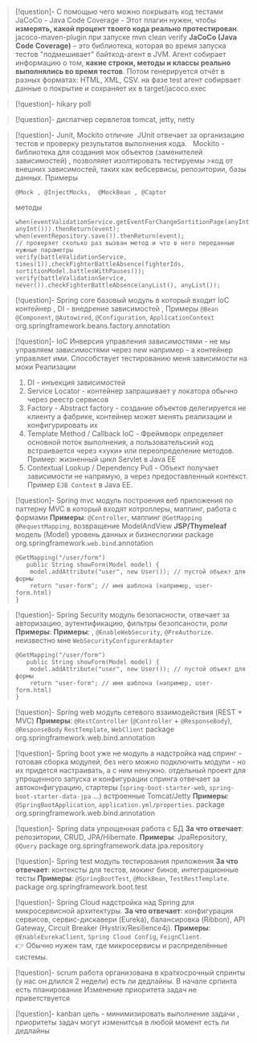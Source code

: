 >[!question]- С помощью чего можно покрывать код тестами
>JaCoCo - Java Code Coverage - Этот плагин нужен, чтобы **измерять, какой процент твоего кода реально протестирован**. 
><artifactId>jacoco-maven-plugin</artifactId>
>при запуске mvn clean verify
>**JaCoCo (Java Code Coverage)** – это библиотека, которая во время запуска тестов "подмешивает" байткод-агент в JVM.
>Агент собирает информацию о том, **какие строки, методы и классы реально выполнялись во время тестов**.
>Потом генерируется отчёт в разных форматах: HTML, XML, CSV.
>на фазе test агент собирвает данные о покрытие и сохраняет их в target/jacoco.exec 

>[!question]- hikary poll
>

>[!question]- диспатчер сервлетов tomcat, jetty, netty

>[!question]- Junit, Mockito отличие
> JUnit отвечает за организацию тестов и проверку результатов выполнения кода.
> 
>Mockito - библиотека для создания мок объектов (заменителей зависимостей) , позволяяет изолтировать тестируемы >код
>от  внешних зависимостей,  таких как вебсервисы, репозитории,  базы данных. 
>Примеры
>```
>@Mock , @InjectMocks,  @MockBean , @Captor 
>```
>методы 
>```
>when(eventValidationService.getEventForChangeSortitionPage(anyInt(), anyInt())).thenReturn(event);
>when(eventRepository.save()).thenReturn(event);
>// проверяет сколько раз вызван метод и что в него переданные нужные параметры 
>verify(battleValidationService, times(1)).checkFighterBattleAbsence(fighterIds, sortitionModel.battlesWithPauses());
>verify(battleValidationService, never()).checkFighterBattleAbsence(anyList(), anyList());
>```

>[!question]- Spring core
>базовый модуль в который входит IoC контейнер , DI - внедрение зависимостей , 
>Примеры `@Bean` `@Component`, `@Autowired`, `@Configuration`, `ApplicationContext`
>org.springframework.beans.factory.annotation 

>[!question]- IoC
>Инверсия управления зависимостями - не мы управляем зависимостями через new например - а контейнер управляет ими.
>Способствует тестированию меня зависимости на моки
>Реализации
>1. DI - инъекция зависимостей
>2. Service Locator - контейнер запрашивает у локатора  обычно через реестр сервисов
>3. Factory - Abstract factory - создание объектов делегируется не клиенту а фабрике, контейнер может менять реализации и конфигурировать их
>4. Template Method / Callback IoC - Фреймворк определяет основной поток выполнения, а пользовательский код встраивается через «хуки» или переопределение методов. Пример: жизненный цикл Servlet в Java EE
>5. Contextual Lookup / Dependency Pull - Объект получает зависимости не напрямую, а через предоставленный контекст. Пример `EJB Context` в Java EE. 

>[!question]- Spring mvc
> модуль построения веб приложения по паттерну MVC  в который входят котроллеры, маппинг, работа с формами
> **Примеры**: `@Controller`, маппинг  `@GetMapping` `@RequestMapping`, возвращение ModelAndView **JSP/Thymeleaf**
> модель (Model) уровень данных и бизнеслогики
> package org.springframework.`web.bind`.annotation
> ```
> @GetMapping("/user/form")
>    public String showForm(Model model) {
>     model.addAttribute("user", new User()); // пустой объект для формы    
>     return "user-form"; // имя шаблона (например, user-form.html)
> }
> ```

>[!question]- Spring Security
> модуль безопасности, отвечает за авторизацию, аутентификацию, фильтры безопсаности, роли
> **Примеры**: **Примеры**: , `@EnableWebSecurity`, `@PreAuthorize`. неизвестно мне `WebSecurityConfigurerAdapter`
> ```
> @GetMapping("/user/form")
>    public String showForm(Model model) {
>     model.addAttribute("user", new User()); // пустой объект для формы    
>     return "user-form"; // имя шаблона (например, user-form.html)
> }
> ```

>[!question]- Spring web
> модуль сетевого взаимодействия (REST + MVC)
> **Примеры**: `@RestController` (`@Controller` + `@ResponseBody`), `@ResponseBody`
> `RestTemplate`, `WebClient`
> package org.springframework.web.bind.annotation

>[!question]- Spring boot
>уже не модуль а надстройка над спринг - готовая сборка модулей, без него можно подключить модули - но их придется настраивать, а с ним ненужно.
> отдельный проект для упрощенного запуска и конфигурации спринга
> отвечает за автоконфигурацию, стартеры (`spring-boot-starter-web`, `spring-boot-starter-data-jpa` ...) встроенные Tomcat/Jetty
> **Примеры**: `@SpringBootApplication`, `application.yml/properties`.
> package org.springframework.web.bind.annotation

>[!question]- Spring data
> упрощенная работа с БД
> **За что отвечает**: репозитории, CRUD, JPA/Hibernate.
> **Примеры**:  JpaRepository, `@Query`
> package org.springframework.data.jpa.repository

>[!question]- Spring test
> модуль тестирования приложения
> **За что отвечает**: контексты для тестов, мокинг бинов, интеграционные тесты
> **Примеры**: `@SpringBootTest`, `@MockBean`, `TestRestTemplate`.
> package org.springframework.boot.test

>[!question]- Spring Cloud
>надстройка над Spring для микросервисной архитектуры.
>**За что отвечает**: конфигурация сервисов, сервис-дискавери (Eureka), балансировка (Ribbon), API Gateway, Circuit Breaker (Hystrix/Resilience4j).
>**Примеры**: `@EnableEurekaClient`, `Spring Cloud Config`, `FeignClient`.  
👉 Обычно нужен там, где микросервисы и распределённые системы.

>[!question]- scrum
>работа организована в краткосрочный спринты (у нас он длился 2 недели) есть ли дедлайны. В начале српинта есть планирование 
>Изменение приоритета задач не приветствуется 

>[!question]- kanban
>цель - минимизировать выполнение задачи , приоритеты задач могут изменитсья в любой момент есть ли дедлайны

